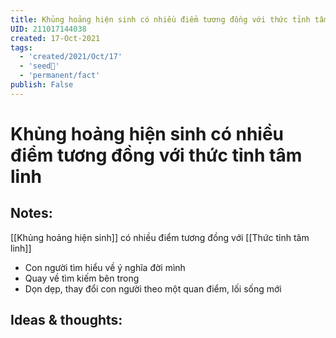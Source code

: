 ```yaml
---
title: Khủng hoảng hiện sinh có nhiều điểm tương đồng với thức tỉnh tâm linh
UID: 211017144038
created: 17-Oct-2021
tags:
  - 'created/2021/Oct/17'
  - 'seed🥜'
  - 'permanent/fact'
publish: False
---
```

# Khủng hoảng hiện sinh có nhiều điểm tương đồng với thức tỉnh tâm linh

## Notes:
[[Khủng hoảng hiện sinh]] có nhiều điểm tương đồng với [[Thức tỉnh tâm linh]]
- Con người tìm hiểu về ý nghĩa đời mình
- Quay về tìm kiếm bên trong
- Dọn dẹp, thay đổi con người theo một quan điểm, lối sống mới

## Ideas & thoughts:


